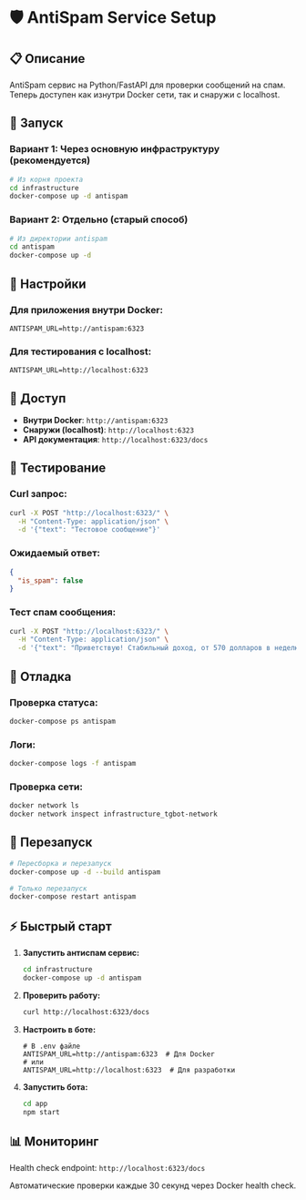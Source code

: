 # 🛡️ AntiSpam Service Setup

## 📋 Описание

AntiSpam сервис на Python/FastAPI для проверки сообщений на спам. Теперь доступен как изнутри Docker сети, так и снаружи с localhost.

## 🚀 Запуск

### Вариант 1: Через основную инфраструктуру (рекомендуется)

```bash
# Из корня проекта
cd infrastructure
docker-compose up -d antispam
```

### Вариант 2: Отдельно (старый способ)

```bash
# Из директории antispam  
cd antispam
docker-compose up -d
```

## 🔧 Настройки

### Для приложения внутри Docker:
```env
ANTISPAM_URL=http://antispam:6323
```

### Для тестирования с localhost:
```env
ANTISPAM_URL=http://localhost:6323
```

## 📡 Доступ

- **Внутри Docker**: `http://antispam:6323`
- **Снаружи (localhost)**: `http://localhost:6323`
- **API документация**: `http://localhost:6323/docs`

## 🧪 Тестирование

### Curl запрос:
```bash
curl -X POST "http://localhost:6323/" \
  -H "Content-Type: application/json" \
  -d '{"text": "Тестовое сообщение"}'
```

### Ожидаемый ответ:
```json
{
  "is_spam": false
}
```

### Тест спам сообщения:
```bash
curl -X POST "http://localhost:6323/" \
  -H "Content-Type: application/json" \
  -d '{"text": "Приветствую! Стабильный доход, от 570 долларов в неделю, всё официально. Пишите старт в личные."}'
```

## 🐛 Отладка

### Проверка статуса:
```bash
docker-compose ps antispam
```

### Логи:
```bash
docker-compose logs -f antispam
```

### Проверка сети:
```bash
docker network ls
docker network inspect infrastructure_tgbot-network
```

## 🔄 Перезапуск

```bash
# Пересборка и перезапуск
docker-compose up -d --build antispam

# Только перезапуск
docker-compose restart antispam
```

## ⚡ Быстрый старт

1. **Запустить антиспам сервис:**
   ```bash
   cd infrastructure
   docker-compose up -d antispam
   ```

2. **Проверить работу:**
   ```bash
   curl http://localhost:6323/docs
   ```

3. **Настроить в боте:**
   ```env
   # В .env файле
   ANTISPAM_URL=http://antispam:6323  # Для Docker
   # или
   ANTISPAM_URL=http://localhost:6323  # Для разработки
   ```

4. **Запустить бота:**
   ```bash
   cd app
   npm start
   ```

## 📊 Мониторинг

Health check endpoint: `http://localhost:6323/docs`

Автоматические проверки каждые 30 секунд через Docker health check. 